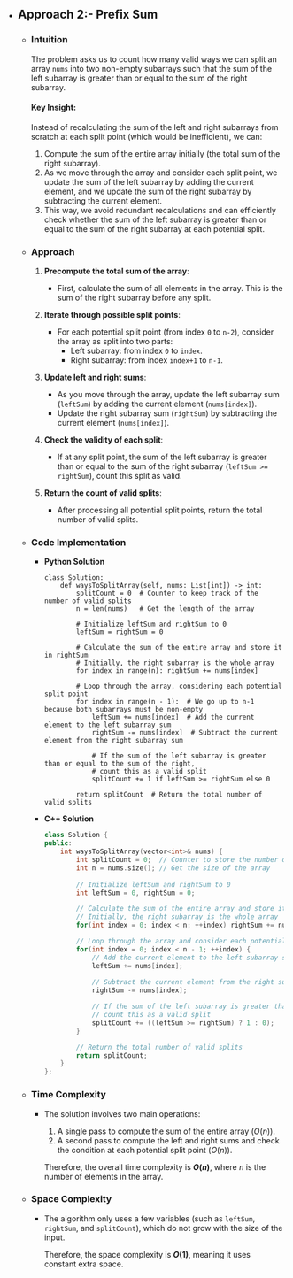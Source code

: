 - ## Approach 2:- Prefix Sum

    - ### Intuition
        The problem asks us to count how many valid ways we can split an array `nums` into two non-empty subarrays such that the sum of the left subarray is greater than or equal to the sum of the right subarray.

        #### Key Insight:
        Instead of recalculating the sum of the left and right subarrays from scratch at each split point (which would be inefficient), we can:
        1. Compute the sum of the entire array initially (the total sum of the right subarray).
        2. As we move through the array and consider each split point, we update the sum of the left subarray by adding the current element, and we update the sum of the right subarray by subtracting the current element.
        3. This way, we avoid redundant recalculations and can efficiently check whether the sum of the left subarray is greater than or equal to the sum of the right subarray at each potential split.

    - ### Approach
        1. **Precompute the total sum of the array**: 
            - First, calculate the sum of all elements in the array. This is the sum of the right subarray before any split.

        2. **Iterate through possible split points**:
            - For each potential split point (from index `0` to `n-2`), consider the array as split into two parts:
                - Left subarray: from index `0` to `index`.
                - Right subarray: from index `index+1` to `n-1`.
        
        3. **Update left and right sums**:
            - As you move through the array, update the left subarray sum (`leftSum`) by adding the current element (`nums[index]`).
            - Update the right subarray sum (`rightSum`) by subtracting the current element (`nums[index]`).
        
        4. **Check the validity of each split**:
            - If at any split point, the sum of the left subarray is greater than or equal to the sum of the right subarray (`leftSum >= rightSum`), count this split as valid.
        
        5. **Return the count of valid splits**:
            - After processing all potential split points, return the total number of valid splits.

    - ### Code Implementation
        - **Python Solution**
            ```python3 []
            class Solution:
                def waysToSplitArray(self, nums: List[int]) -> int:
                    splitCount = 0  # Counter to keep track of the number of valid splits
                    n = len(nums)   # Get the length of the array

                    # Initialize leftSum and rightSum to 0
                    leftSum = rightSum = 0
                    
                    # Calculate the sum of the entire array and store it in rightSum
                    # Initially, the right subarray is the whole array
                    for index in range(n): rightSum += nums[index]

                    # Loop through the array, considering each potential split point
                    for index in range(n - 1):  # We go up to n-1 because both subarrays must be non-empty
                        leftSum += nums[index]  # Add the current element to the left subarray sum
                        rightSum -= nums[index]  # Subtract the current element from the right subarray sum
                        
                        # If the sum of the left subarray is greater than or equal to the sum of the right,
                        # count this as a valid split
                        splitCount += 1 if leftSum >= rightSum else 0

                    return splitCount  # Return the total number of valid splits
            ```
        - **C++ Solution**
            ```cpp []
            class Solution {
            public:
                int waysToSplitArray(vector<int>& nums) {
                    int splitCount = 0;  // Counter to store the number of valid splits
                    int n = nums.size(); // Get the size of the array
                    
                    // Initialize leftSum and rightSum to 0
                    int leftSum = 0, rightSum = 0;

                    // Calculate the sum of the entire array and store it in rightSum
                    // Initially, the right subarray is the whole array
                    for(int index = 0; index < n; ++index) rightSum += nums[index];

                    // Loop through the array and consider each potential split point
                    for(int index = 0; index < n - 1; ++index) {
                        // Add the current element to the left subarray sum
                        leftSum += nums[index];
                        
                        // Subtract the current element from the right subarray sum
                        rightSum -= nums[index];

                        // If the sum of the left subarray is greater than or equal to the right,
                        // count this as a valid split
                        splitCount += ((leftSum >= rightSum) ? 1 : 0);
                    }

                    // Return the total number of valid splits
                    return splitCount;
                }
            };
            ```

    - ### Time Complexity
        - The solution involves two main operations:
            1. A single pass to compute the sum of the entire array ($O(n)$).
            2. A second pass to compute the left and right sums and check the condition at each potential split point ($O(n)$).
        
            Therefore, the overall time complexity is **$O(n)$**, where $n$ is the number of elements in the array.

    - ### Space Complexity
        - The algorithm only uses a few variables (such as `leftSum`, `rightSum`, and `splitCount`), which do not grow with the size of the input.
    
            Therefore, the space complexity is **$O(1)$**, meaning it uses constant extra space.
